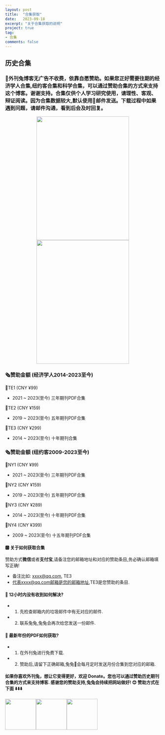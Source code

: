 ```yaml
---
layout: post
title:  "合集获取"
date:   2023-09-18
excerpt: "关于合集获取的说明"
project: true
tag:
- 合集
comments: false
---
```



## 历史合集

### 🐰外刊兔博客无广告不收费，依靠自愿赞助。如果您正好需要往期的经济学人合集,纽约客合集和科学合集，可以通过赞助合集的方式来支持这个博客。谢谢支持。合集仅供个人学习研究使用，请理性、客观、辩证阅读。因为合集数据较大,默认使用📮邮件发送。下载过程中如果遇到问题，请邮件沟通，看到后会及时回复。

<div align="center">
<img src="https://cdn.jsdelivr.net/gh/liuhaiyan1992/lhycdn/teall.png" border="0" width = 300 height = 400 /> 
</div>

<div align="center">
<img src="https://cdn.jsdelivr.net/gh/liuhaiyan1992/lhycdn/newyorkall.png" border="0" width = 300 height = 400 /> 
</div>




### 🗞️赞助金额 (经济学人2014-2023至今)

📕TE1  (CNY ¥99) 
- 2021 ~ 2023(至今) 三年期刊PDF合集     

📕TE2  (CNY ¥159)
- 2019 ~ 2023(至今) 五年期刊PDF合集    

📕TE3  (CNY ¥299)
- 2014 ~ 2023(至今) 十年期刊合集      


### 🗞️赞助金额 (纽约客2009-2023至今)

📔NY1  (CNY ¥99)
- 2021 ~ 2023(至今) 三年期刊PDF合集    

📔NY2  (CNY ¥159)
- 2019 ~ 2023(至今) 五年期刊PDF合集     

📔NY3  (CNY ¥289)
- 2014 ~ 2023(至今) 十年期刊PDF合集     

📔NY4  (CNY ¥399)
- 2009 ~ 2023(至今) 十五年期刊PDF合集   



#### 🅾️ 关于如何获取合集
赞助方式**微信**或者**支付宝**,请备注您的邮箱地址和对应的赞助条目,务必确认邮箱填写正确!
- 备注比如: xxxx@qq.com, TE3
- 代表xxxx@qq.com邮箱是您的邮箱地址,TE3是您赞助的条目.


#### 🌟 12小时内没有收到如何解决?
- 1. 先检查邮箱内的垃圾邮件中有无对应的邮件.
- 2. 联系兔兔,兔兔会再次给您发送一份邮件.

#### 🌟 最新年份的PDF如何获取?
- 1. 在外刊兔进行免费下载.
- 2. 赞助后,请留下正确邮箱,兔兔🐰会每月定时发送月份合集到您对应的邮箱. 
 
#### 如果你喜欢外刊兔，想让它变得更好，欢迎 Donate。您也可以通过赞助历史期刊合集的方式来支持博客. 感谢您的赞助支持,兔兔会持续把网站做好! 😊 赞助方式在下面 ⬇️⬇️⬇️


<div style="display: flex;">
    <img src="https://cdn.jsdelivr.net/gh/liuhaiyan1992/lhycdn/alipaydemo.png" border="0" width="100" height="100" />
    <img src="https://cdn.jsdelivr.net/gh/liuhaiyan1992/lhycdn/alipayqr2.png" border="0" width="100" height="100" />
    <img src="https://cdn.jsdelivr.net/gh/liuhaiyan1992/lhycdn/weichatqr2.png" border="0" width="100" height="100" />
</div>






